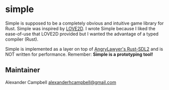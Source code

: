
simple
======

Simple is supposed to be a completely obvious and intuitive game library for
Rust. Simple was inspired by [LOVE2D](http://love2d.org). I wrote Simple because
I liked the ease-of-use that LOVE2D provided but I wanted the advantage of a
typed compiler (Rust).

Simple is implemented as a layer on top of [AngryLawyer's
Rust-SDL2](https://github.com/AngryLawyer/rust-sdl2) and is NOT written for
performance. Remember: **Simple is a prototyping tool!**


Maintainer
----------

Alexander Campbell <alexanderhcampbell@gmail.com>

